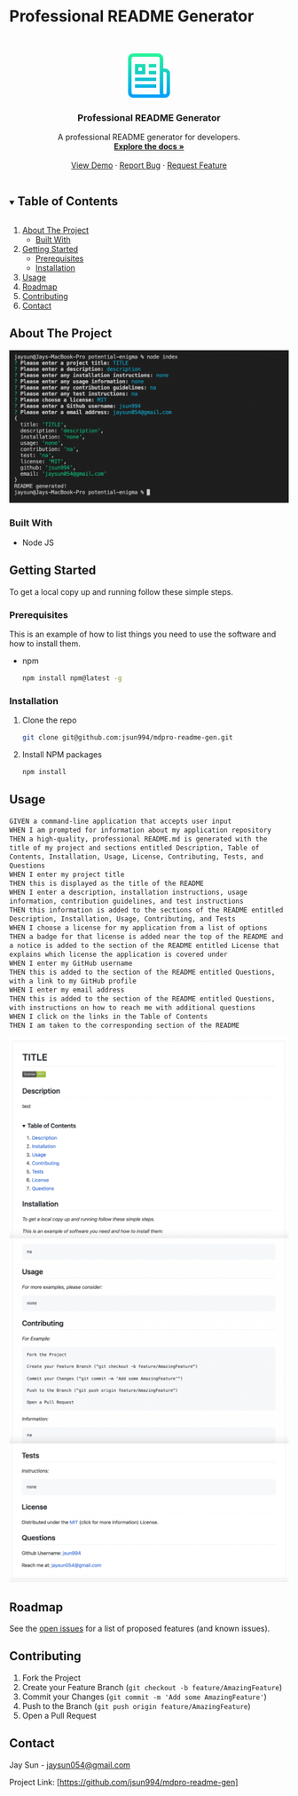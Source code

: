 # Professional README Generator
<!-- PROJECT LOGO -->
<br />
<p align="center">
  <a href="https://github.com/jsun994/mdpro-readme-gen">
    <img src="./screenshots/logo0.png" alt="Logo" width="80" height="80">
  </a>

  <h3 align="center">Professional README Generator</h3>

  <p align="center">
  A professional README generator for developers.
    <br />
    <a href="https://github.com/jsun994/mdpro-readme-gen"><strong>Explore the docs »</strong></a>
    <br />
    <br />
    <a href="https://github.com/jsun994/mdpro-readme-gen">View Demo</a>
    ·
    <a href="https://github.com/jsun994/mdpro-readme-gen/issues">Report Bug</a>
    ·
    <a href="https://github.com/jsun994/mdpro-readme-gen/issues">Request Feature</a>
  </p>
</p>

<!-- TABLE OF CONTENTS -->
<details open="open">
  <summary><h2 style="display: inline-block">Table of Contents</h2></summary>
  <ol>
    <li>
      <a href="#about-the-project">About The Project</a>
      <ul>
        <li><a href="#built-with">Built With</a></li>
      </ul>
    </li>
    <li>
      <a href="#getting-started">Getting Started</a>
      <ul>
        <li><a href="#prerequisites">Prerequisites</a></li>
        <li><a href="#installation">Installation</a></li>
      </ul>
    </li>
    <li><a href="#usage">Usage</a></li>
    <li><a href="#roadmap">Roadmap</a></li>
    <li><a href="#contributing">Contributing</a></li>
    <li><a href="#contact">Contact</a></li>
  </ol>
</details>

<!-- ABOUT THE PROJECT -->
## About The Project

![ss0](./screenshots/0.png)

### Built With

* Node JS

<!-- GETTING STARTED -->
## Getting Started

To get a local copy up and running follow these simple steps.

### Prerequisites

This is an example of how to list things you need to use the software and how to install them.
* npm
  ```sh
  npm install npm@latest -g
  ```

### Installation

1. Clone the repo
   ```sh
   git clone git@github.com:jsun994/mdpro-readme-gen.git
   ```
2. Install NPM packages
   ```sh
   npm install
   ```


<!-- USAGE EXAMPLES -->
## Usage

    GIVEN a command-line application that accepts user input
    WHEN I am prompted for information about my application repository
    THEN a high-quality, professional README.md is generated with the title of my project and sections entitled Description, Table of Contents, Installation, Usage, License, Contributing, Tests, and Questions
    WHEN I enter my project title
    THEN this is displayed as the title of the README
    WHEN I enter a description, installation instructions, usage information, contribution guidelines, and test instructions
    THEN this information is added to the sections of the README entitled Description, Installation, Usage, Contributing, and Tests
    WHEN I choose a license for my application from a list of options
    THEN a badge for that license is added near the top of the README and a notice is added to the section of the README entitled License that explains which license the application is covered under
    WHEN I enter my GitHub username
    THEN this is added to the section of the README entitled Questions, with a link to my GitHub profile
    WHEN I enter my email address
    THEN this is added to the section of the README entitled Questions, with instructions on how to reach me with additional questions
    WHEN I click on the links in the Table of Contents
    THEN I am taken to the corresponding section of the README


![ss1](./screenshots/1.png)
![ss2](./screenshots/2.png)
![ss3](./screenshots/3.png)

<!-- ROADMAP -->
## Roadmap

See the [open issues](https://github.com/jsun994/mdpro-readme-gen/issues) for a list of proposed features (and known issues).

<!-- CONTRIBUTING -->
## Contributing

1. Fork the Project
2. Create your Feature Branch (`git checkout -b feature/AmazingFeature`)
3. Commit your Changes (`git commit -m 'Add some AmazingFeature'`)
4. Push to the Branch (`git push origin feature/AmazingFeature`)
5. Open a Pull Request

<!-- CONTACT -->
## Contact

Jay Sun - jaysun054@gmail.com

Project Link: [https://github.com/jsun994/mdpro-readme-gen]